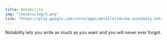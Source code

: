 ```yaml
---
title: Notability
img: "/assets/img/3.png"
link: "https://play.google.com/store/apps/details?id=com.anon3mity.notability& pcampaignid=pcampaignidMKT-Other-global-all-co-prtnr-py-PartBadge-Mar2515-1"
---
```


Notability lets you write as much as you want and you will never ever forgot.